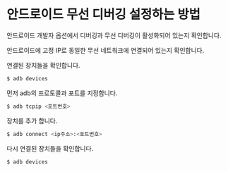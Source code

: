 # 안드로이드 무선 디버깅 설정하는 방법

안드로이드 개발자 옵션에서 디버깅과 무선 디버깅이 활성화되어 있는지 확인합니다.

안드로이드에 고정 IP로 동일한 무선 네트워크에 연결되어 있는지 확인합니다.

연결된 장치들을 확인합니다.

```sh
$ adb devices
```

먼저 adb의 프로토콜과 포트를 지정합니다.

```sh
$ adb tcpip <포트번호>
```

장치를 추가 합니다.

```sh
$ adb connect <ip주소>:<포트번호>
```

다시 연결된 장치들을 확인합니다.

```sh
$ adb devices
```

